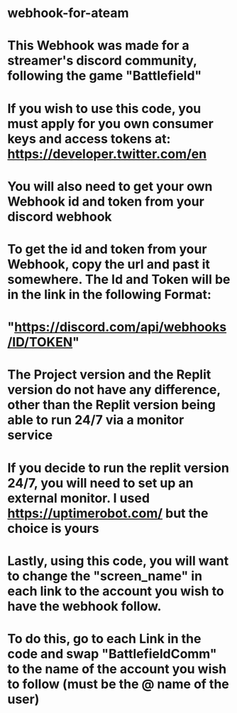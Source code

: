 # webhook-for-ateam

# This Webhook was made for a streamer's discord community, following the game "Battlefield"
#

# If you wish to use this code, you must apply for you own consumer keys and access tokens at: https://developer.twitter.com/en
# You will also need to get your own Webhook id and token from your discord webhook

# To get the id and token from your Webhook, copy the url and past it somewhere. The Id and Token will be in the link in the following Format:
# "https://discord.com/api/webhooks/ID/TOKEN"
#
# The Project version and the Replit version do not have any difference, other than the Replit version being able to run 24/7 via a monitor service
# If you decide to run the replit version 24/7, you will need to set up an external monitor. I used https://uptimerobot.com/ but the choice is yours


# Lastly, using this code, you will want to change the "screen_name" in each link to the account you wish to have the webhook follow.
# To do this, go to each Link in the code and swap "BattlefieldComm" to the name of the account you wish to follow (must be the @ name of the user)
